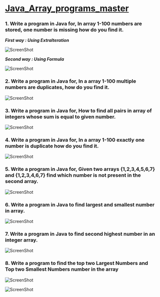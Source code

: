 # <u>Java_Array_programs_master</u>


  ### 1.	Write a program in Java for, In array 1-100 numbers are stored, one number is missing how do you find it.
     
   ***First way : Using ExtraIteration***  
    
   ![ScreenShot](images/A01_FindMissingNumber.PNG)
   
   ***Second way : Using Formula***  
    
   ![ScreenShot](images/A01_FindMissingNumber2.PNG)

### 2.	Write a program in Java for, In a array 1-100 multiple numbers are duplicates, how do you find it.
     
     
   ![ScreenShot](images/A02_MultipleNumbersDuplicate.PNG)

### 3.	Write a program in Java for, How to find all pairs in array of integers whose sum is equal to given number.
         
   ![ScreenShot](images/A03_PairsOfIntegersEqualToSum.PNG)

### 4.	Write a program in Java for, In a array 1-100 exactly one number is duplicate how do you find it.
     
   ![ScreenShot](images/A04_FindDuplicate1.PNG) 

### 5.	Write a program in Java for, Given two arrays {1,2,3,4,5,6,7} and {1,2,3,4,6,7} find which number is not present in the second array.
    
   ![ScreenShot](images/A05_NumberNotPresentInSecondArray.PNG)
   
### 6.	Write a program in Java to find largest and smallest number in array.
    
   ![ScreenShot](images/A06_LargestAndSmallestNumber.PNG)

### 7.	Write a program in Java to find second highest number in an integer array.
    
   ![ScreenShot](images/A07_SecondLargestNumberInArray.PNG)

### 8.	Write a program to find the top two Largest  Numbers and Top two Smallest Numbers number in the array
    
   ![ScreenShot](images/A08_TopTwoLargestAndTopTwoMinNumbers1.PNG)
   
   ![ScreenShot](images/A08_TopTwoLargestAndTopTwoMinNumbers.PNG) 

 

   

 
